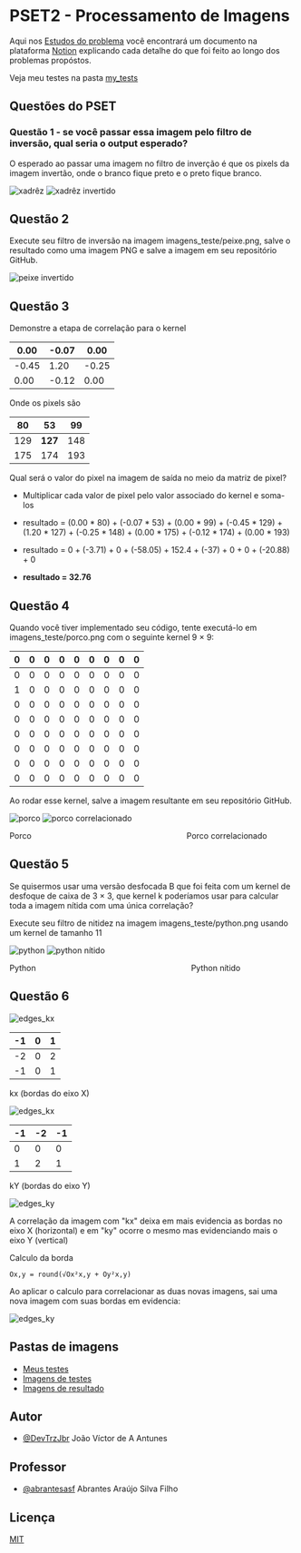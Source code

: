 # PSET2 - Processamento de Imagens

Aqui nos [Estudos do problema](https://www.notion.so/jvbook/pset2-24ccee7bc3cb4c9492f1c2783871be5c) você encontrará um documento na plataforma [Notion](https://www.notion.so/) explicando cada detalhe do que foi feito ao longo dos problemas propóstos.

Veja meu testes na pasta [my_tests](https://github.com/DevTrzJbr/uvv_ling_prog_cc3m/blob/main/pset-2/my_tests)


## Questões do PSET
### Questão 1 - se você passar essa imagem pelo filtro de inversão, qual seria o output esperado?

O esperado ao passar uma imagem no filtro de inverção é que os pixels da imagem invertão, onde o branco fique preto e o preto fique branco.

![xadrêz](https://github.com/DevTrzJbr/uvv_ling_prog_cc3m/blob/main/pset-2/my_tests/chess.png)
![xadrêz invertido](https://github.com/DevTrzJbr/uvv_ling_prog_cc3m/blob/main/pset-2/my_tests/chess_inv.png)

## Questão 2

Execute seu filtro de inversão na imagem imagens_teste/peixe.png, salve o resultado como uma imagem PNG
e salve a imagem em seu repositório GitHub.

![peixe invertido](https://github.com/DevTrzJbr/uvv_ling_prog_cc3m/blob/main/pset-2/my_tests/fish_inv.png)

## Questão 3

Demonstre a etapa de correlação para o kernel 

| 0.00|-0.07| 0.00|
|-|-|-|
|-0.45|1.20| -0.25|
|0.00|-0.12| 0.00|

Onde os pixels são 

| 80|53|99|
|-|-|-|
|129|**127**|148|
|175|174|193|

Qual será o valor do pixel na imagem de saída no meio da matriz de pixel?

 - Multiplicar cada valor de pixel pelo valor associado do kernel e soma-los
 
 - resultado = (0.00 * 80) + (-0.07 * 53) + (0.00 * 99) +
 (-0.45 * 129) + (1.20 * 127) + (-0.25 * 148) +
 (0.00 * 175) + (-0.12 * 174) + (0.00 * 193)
 
 - resultado = 0 + (-3.71) + 0 + (-58.05) + 152.4 + (-37) + 0 + 0 + (-20.88) + 0

- **resultado = 32.76**

## Questão 4

Quando você tiver implementado seu código, tente executá-lo em imagens_teste/porco.png com o seguinte kernel 9 × 9:

|0 |0 |0 |0 |0 |0 |0 |0 |0|
|-|-|-|-|-|-|-|-|-|
|0 |0 |0 |0 |0 |0 |0 |0 |0|
|1 |0 |0 |0 |0 |0 |0 |0 |0|
|0 |0 |0 |0 |0 |0 |0 |0 |0|
|0 |0 |0 |0 |0 |0 |0 |0 |0|
|0 |0 |0 |0 |0 |0 |0 |0 |0|
|0 |0 |0 |0 |0 |0 |0 |0 |0|
|0 |0 |0 |0 |0 |0 |0 |0 |0|
|0 |0 |0 |0 |0 |0 |0 |0 |0|

Ao rodar esse kernel, salve a imagem resultante em seu repositório GitHub.

![porco](https://github.com/DevTrzJbr/uvv_ling_prog_cc3m/blob/main/pset-2/my_tests/pig.png)
![porco correlacionado](https://github.com/DevTrzJbr/uvv_ling_prog_cc3m/blob/main/pset-2/my_tests/pig_correlated.png)

Porco &emsp;&emsp;&emsp;&emsp;&emsp;&emsp;&emsp;&emsp;&emsp;&emsp;&emsp;&emsp;&emsp;&emsp;&emsp;&emsp;&emsp;&emsp;&emsp; Porco correlacionado

## Questão 5 

Se quisermos usar uma versão desfocada B que foi feita com um kernel de desfoque de caixa de 3 × 3, que kernel k poderíamos usar para calcular toda a imagem nítida com uma única correlação?

Execute seu filtro de nitidez na imagem imagens_teste/python.png usando um kernel de tamanho 11

![python](https://github.com/DevTrzJbr/uvv_ling_prog_cc3m/blob/main/pset-2/my_tests/python.png)
![python nítido](https://github.com/DevTrzJbr/uvv_ling_prog_cc3m/blob/main/pset-2/my_tests/python_sharpened.png)

Python &emsp;&emsp;&emsp;&emsp;&emsp;&emsp;&emsp;&emsp;&emsp;&emsp;&emsp;&emsp;&emsp;&emsp;&emsp;&emsp;&emsp;&emsp;&emsp; Python nítido

## Questão 6

![edges_kx](https://github.com/DevTrzJbr/uvv_ling_prog_cc3m/blob/main/pset-2/test_images/construct.png)

|-1 |0 |1|
|-|-|-|
|-2 |0 |2|
|-1 |0 |1|

kx (bordas do eixo X)

![edges_kx](https://github.com/DevTrzJbr/uvv_ling_prog_cc3m/blob/main/pset-2/my_tests/edges/edge_kx.png)

|-1|-2|-1|
|-|-|-|
| 0| 0| 0|
| 1| 2| 1|

kY (bordas do eixo Y)

![edges_ky](https://github.com/DevTrzJbr/uvv_ling_prog_cc3m/blob/main/pset-2/my_tests/edges/edge_ky.png)

A correlação da imagem com "kx" deixa em mais evidencia as bordas no eixo X (horizontal) e em "ky" ocorre o mesmo mas evidenciando mais o eixo Y (vertical)

Calculo da borda
```
Ox,y = round(√Ox²x,y + Oy²x,y)

```


Ao aplicar o calculo para correlacionar as duas novas imagens, sai uma nova imagem com suas bordas em evidencia:

![edges_ky](https://github.com/DevTrzJbr/uvv_ling_prog_cc3m/blob/main/pset-2/my_tests/edges/complete_edges.png)


## Pastas de imagens

- [Meus testes](https://github.com/DevTrzJbr/uvv_ling_prog_cc3m/blob/main/pset-2/my_tests)
- [Imagens de testes](https://github.com/DevTrzJbr/uvv_ling_prog_cc3m/blob/main/pset-2/test_images)
- [Imagens de resultado](https://github.com/DevTrzJbr/uvv_ling_prog_cc3m/blob/main/pset-2/test_results)


## Autor

- [@DevTrzJbr](https://www.github.com/DevTrzJbr) João Víctor de A Antunes 

## Professor

- [@abrantesasf](https://www.github.com/abrantesasf) Abrantes Araújo Silva Filho 

## Licença

[MIT](https://choosealicense.com/licenses/mit/)



